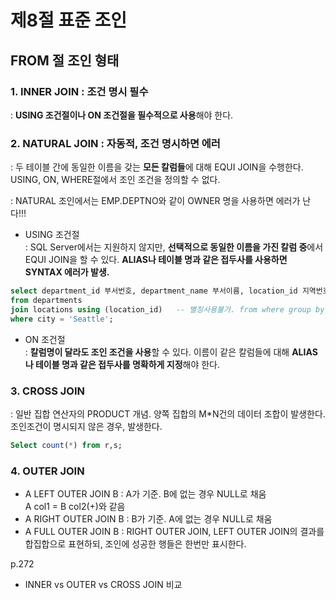 # 제8절 표준 조인
## FROM 절 조인 형태
 ### 1. INNER JOIN : 조건 명시 필수  
: **USING 조건절이나 ON 조건절을 필수적으로 사용**해야 한다.

 ### 2. NATURAL JOIN : 자동적, 조건 명시하면 에러  
: 두 테이블 간에 동일한 이름을 갖는 **모든 칼럼들**에 대해 EQUI JOIN을 수행한다. 
USING, ON, WHERE절에서 조인 조건을 정의할 수 없다.  

: NATURAL 조인에서는 EMP.DEPTNO와 같이 OWNER 명을 사용하면 에러가 난다!!!

* USING 조건절   
: SQL Server에서는 지원하지 않지만, **선택적으로 동일한 이름을 가진 칼럼 중**에서 EQUI JOIN을 할 수 있다. 
**ALIAS나 테이블 명과 같은 접두사를 사용하면 SYNTAX 에러가 발생.**  
```sql
select department_id 부서번호, department_name 부서이름, location_id 지역번호, city 도시
from departments
join locations using (location_id)   -- 별칭사용불가. from where group by having select order by 순서이므로!
where city = 'Seattle';
```

* ON 조건절  
: **칼럼명이 달라도 조인 조건을 사용**할 수 있다. 
이름이 같은 칼럼들에 대해 **ALIAS나 테이블 명과 같은 접두사를 명확하게 지정**해야 한다.  

### 3. CROSS JOIN  
: 일반 집합 연산자의 PRODUCT 개념. 양쪽 집합의 M*N건의 데이터 조합이 발생한다.
조인조건이 명시되지 않은 경우, 발생한다.
```sql
Select count(*) from r,s;
```

### 4. OUTER JOIN  
* A LEFT OUTER JOIN B : A가 기준. B에 없는 경우 NULL로 채움  
A col1 = B col2(+)와 같음  
* A RIGHT OUTER JOIN B : B가 기준. A에 없는 경우 NULL로 채움  
* A FULL OUTER JOIN B : RIGHT OUTER JOIN, LEFT OUTER JOIN의 결과를 합집합으로 표현하되, 조인에 성공한 행들은 한번만 표시한다.  

p.272
* INNER vs OUTER vs CROSS JOIN 비교
